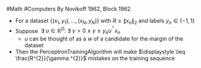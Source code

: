 #Math #Computers 
By Novikoff 1962, Block 1962
* For a dataset $\displaystyle \left\{ (x_{1},y_{1}),\ldots,(x_{N},y_{N})  \right\}$ with $\displaystyle R\geq \lVert x_{n}\rVert_{2}$ and labels $\displaystyle y_{n}\in \left\{ -1,1 \right\}$
* Suppose $\displaystyle ~\exists~u\in \mathbb{R}^{D}:~\exists~\gamma>0\land \gamma\leq y_{n}u^{^{\top}}x_{n}$
	* $\displaystyle u$ can be thought of as a $\displaystyle w$ of a candidate for the margin of the dataset
* Then the PerceptronTrainingAlgorithm will make $\displaystyle \leq \frac{R^{2}}{\gamma ^{2}}$ mistakes on the training sequence